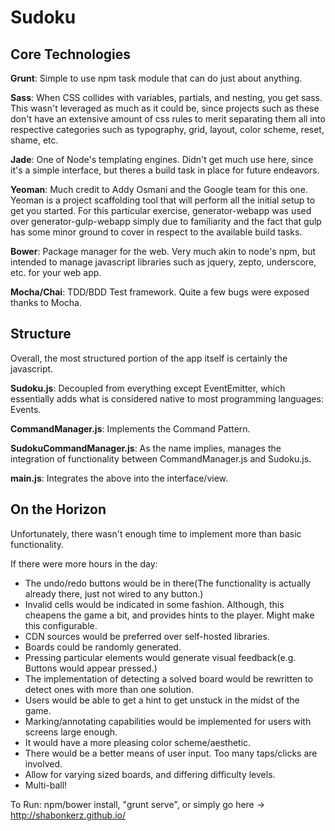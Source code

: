 Sudoku
======


Core Technologies
---

**Grunt**: Simple to use npm task module that can do just about anything.

**Sass**: When CSS collides with variables, partials, and nesting, you get sass. This wasn't leveraged as much as it could be, since 
projects such as these don't have an extensive amount of css rules to merit separating them all into respective categories such as
typography, grid, layout, color scheme, reset, shame, etc. 

**Jade**: One of Node's templating engines. Didn't get much use here, since it's a simple interface, but theres a build task in place for future endeavors.

**Yeoman**: Much credit to Addy Osmani and the Google team for this one. Yeoman is a project scaffolding tool that will perform all the initial
setup to get you started. For this particular exercise, generator-webapp was used over generator-gulp-webapp simply due to familiarity and 
the fact that gulp has some minor ground to cover in respect to the available build tasks.

**Bower**: Package manager for the web. Very much akin to node's npm, but intended to manage javascript libraries such as jquery, zepto, underscore, etc. for
your web app.

**Mocha/Chai**: TDD/BDD Test framework. Quite a few bugs were exposed thanks to Mocha. 

Structure
---

Overall, the most structured portion of the app itself is certainly the javascript. 

**Sudoku.js**:  Decoupled from everything except EventEmitter, which essentially adds what is considered native to most programming languages: Events. 

**CommandManager.js**: Implements the Command Pattern.

**SudokuCommandManager.js**:  As the name implies, manages the integration of functionality between CommandManager.js and Sudoku.js. 

**main.js**: Integrates the above into the interface/view.


On the Horizon
---

Unfortunately, there wasn't enough time to implement more than basic functionality. 

If there were more hours in the day:
- The undo/redo buttons would be in there(The functionality is actually already there, just not wired to any button.)
- Invalid cells would be indicated in some fashion. Although, this cheapens the game a bit, and provides hints to the player. Might make this configurable.
- CDN sources would be preferred over self-hosted libraries.
- Boards could be randomly generated.
- Pressing particular elements would generate visual feedback(e.g. Buttons would appear pressed.)
- The implementation of detecting a solved board would be rewritten to detect ones with more than one solution.
- Users would be able to get a hint to get unstuck in the midst of the game.
- Marking/annotating capabilities would be implemented for users with screens large enough.
- It would have a more pleasing color scheme/aesthetic.
- There would be a better means of user input. Too many taps/clicks are involved.
- Allow for varying sized boards, and differing difficulty levels.
- Multi-ball!



To Run: npm/bower install, "grunt serve", or simply go here -> http://shabonkerz.github.io/ 
